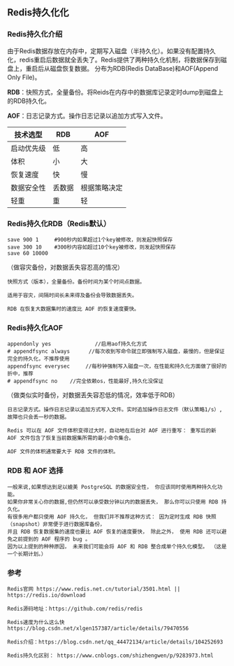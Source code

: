 ##  Redis持久化化

### Redis持久化介绍

由于Redis数据存放在内存中，定期写入磁盘（半持久化）。如果没有配置持久化，redis重启后数据就全丢失了。Redis提供了两种持久化机制，将数据保存到磁盘上，重启后从磁盘恢复数据。
分布为RDB(Redis DataBase)和AOF(Append Only File)。

**RDB**：快照方式，全量备份。将Reids在内存中的数据库记录定时dump到磁盘上的RDB持久化。

**AOF**：日志记录方式。操作日志记录以追加方式写入文件。

|  技术选型  | RDB | AOF |
|  ----  | ----  |----  | 
| 启动优先级| 低  | 高 | 
|  体积 | 小| 大| 
|  恢复速度 | 快| 慢| 
|  数据安全性 | 丢数据 | 根据策略决定 | 
|  轻重 | 重 | 轻| 


### Redis持久化RDB（Redis默认）

    save 900 1     #900秒内如果超过1个key被修改，则发起快照保存
    save 300 10    #300秒内容如超过10个key被修改，则发起快照保存
    save 60 10000

（做容灾备份，对数据丢失容忍高的情况）

    快照方式（版本），全量备份。备份时间为某个时间点数据。
    
    适用于容灾，间隔时间长未来得及备份会导致数据丢失。
    
    RDB 在恢复大数据集时的速度比 AOF 的恢复速度要快。

### Redis持久化AOF

    appendonly yes              //启用aof持久化方式
    # appendfsync always      //每次收到写命令就立即强制写入磁盘，最慢的，但是保证完全的持久化，不推荐使用
    appendfsync everysec     //每秒钟强制写入磁盘一次，在性能和持久化方面做了很好的折中，推荐
    # appendfsync no    //完全依赖os，性能最好,持久化没保证

（做类似实时备份，对数据丢失容忍低的情况，效率低于RDB）

    日志记录方式。操作日志记录以追加方式写入文件。实时追加操作日志文件（默认策略1/s）,故障也只会丢一秒的数据。
    
    Redis 可以在 AOF 文件体积变得过大时，自动地在后台对 AOF 进行重写： 重写后的新 AOF 文件包含了恢复当前数据集所需的最小命令集合。
    
    AOF 文件的体积通常要大于 RDB 文件的体积。

### RDB 和 AOF 选择

    一般来说,如果想达到足以媲美 PostgreSQL 的数据安全性， 你应该同时使用两种持久化功能。
    如果你非常关心你的数据,但仍然可以承受数分钟以内的数据丢失， 那么你可以只使用 RDB 持久化。
    有很多用户都只使用 AOF 持久化， 但我们并不推荐这种方式： 因为定时生成 RDB 快照（snapshot）非常便于进行数据库备份，
    并且 RDB 恢复数据集的速度也要比 AOF 恢复的速度要快， 除此之外， 使用 RDB 还可以避免之前提到的 AOF 程序的 bug 。
    因为以上提到的种种原因， 未来我们可能会将 AOF 和 RDB 整合成单个持久化模型。 （这是一个长期计划。）

### 参考

    Redis官网 https://www.redis.net.cn/tutorial/3501.html || https://redis.io/download
    
    Redis源码地址：https://github.com/redis/redis

    Redis速度为什么这么快 https://blog.csdn.net/xlgen157387/article/details/79470556

    Redis介绍：https://blog.csdn.net/qq_44472134/article/details/104252693

    Redis持久化区别： https://www.cnblogs.com/shizhengwen/p/9283973.html